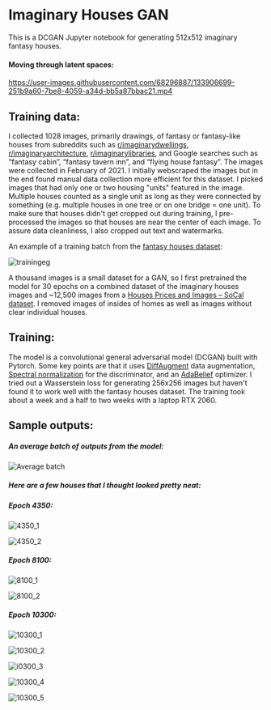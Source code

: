 # Imaginary Houses GAN
This is a DCGAN Jupyter notebook for generating 512x512 imaginary fantasy houses.

#### Moving through latent spaces:

https://user-images.githubusercontent.com/68296887/133906699-251b9a60-7be8-4059-a34d-bb5a87bbac21.mp4

 
## Training data:
I collected 1028 images, primarily drawings, of fantasy or fantasy-like houses from subreddits such as [r/imaginarydwellings]( https://old.reddit.com/r/ImaginaryDwellings/), [r/imaginaryarchitecture]( https://old.reddit.com/r/ImaginaryArchitecture/), [r/imaginarylibraries]( https://old.reddit.com/r/ImaginaryLibraries/), and Google searches such as “fantasy cabin”, “fantasy tavern inn”, and “flying house fantasy”. The images were collected in February of 2021. I initially webscraped the images but in the end found manual data collection more efficient for this dataset. I picked images that had only one or two housing "units" featured in the image. Multiple houses counted as a single unit as long as they were connected by something (e.g. multiple houses in one tree or on one bridge = one unit). To make sure that houses didn't get cropped out during training, I pre-processed the images so that houses are near the center of each image. To assure data cleanliness, I also cropped out text and watermarks. 

An example of a training batch from the [fantasy houses dataset](https://drive.google.com/file/d/1O3FCo4ey0LzpNbplpazqllK67OCGmcmk/view?usp=sharing):

![trainingeg](https://user-images.githubusercontent.com/68296887/134036968-7025eb68-cfca-432a-80f1-df3d18c3c741.png)


A thousand images is a small dataset for a GAN, so I first pretrained the model for 30 epochs on a combined dataset of the imaginary houses images and ~12,500 images from a [Houses Prices and Images – SoCal dataset](https://www.kaggle.com/ted8080/house-prices-and-images-socal). I removed images of insides of homes as well as images without clear individual houses.


## Training:
The model is a convolutional general adversarial model (DCGAN) built with Pytorch. Some key points are that it uses [DiffAugment](https://github.com/mit-han-lab/data-efficient-gans) data augmentation, [Spectral normalization](https://github.com/christiancosgrove/pytorch-spectral-normalization-gan) for the discriminator, and an [AdaBelief](https://juntang-zhuang.github.io/adabelief/) optimizer. I tried out a Wasserstein loss for generating 256x256 images but haven't found it to work well with the fantasy houses dataset. The training took about a week and a half to two weeks with a laptop RTX 2060.

## Sample outputs:

##### An average batch of outputs from the model:

![Average batch](https://user-images.githubusercontent.com/68296887/133906728-17f2242a-839a-498e-96ff-40d5bb03ebcb.png)


##### Here are a few houses that I thought looked pretty neat:

##### Epoch 4350:

![4350_1](https://user-images.githubusercontent.com/68296887/133907170-78d5fc62-2481-4ba6-94f2-e3c25ff16919.png)

![4350_2](https://user-images.githubusercontent.com/68296887/133907251-190ad90e-d823-4097-8d4e-cddefb37b005.png)


##### Epoch 8100:

![8100_1](https://user-images.githubusercontent.com/68296887/133907285-178b655f-0421-436c-b57f-0034cf95a95d.png)

![8100_2](https://user-images.githubusercontent.com/68296887/133907299-052ebe67-882e-4e51-8889-b9d27b869eb9.png)


##### Epoch 10300:

![10300_1](https://user-images.githubusercontent.com/68296887/133907411-f6420bd7-adf7-41e7-805e-19115a489a6c.png)

![10300_2](https://user-images.githubusercontent.com/68296887/133907458-4116b9ca-472a-4d4f-880c-474433586ade.png)

![i0300_3](https://user-images.githubusercontent.com/68296887/133907432-cb15fc07-e1ab-41d6-86af-e2b3defd9ca5.png)

![10300_4](https://user-images.githubusercontent.com/68296887/133907467-40d97ad8-c4ed-4b68-b121-698bc063b9af.png)

![10300_5](https://user-images.githubusercontent.com/68296887/133907483-9723a411-4083-4bcf-82b0-170abe0686a4.png)
